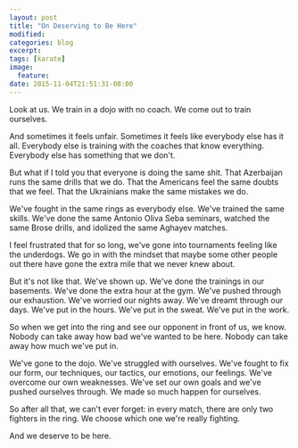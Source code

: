 ```yaml
---
layout: post
title: "On Deserving to Be Here"
modified:
categories: blog
excerpt:
tags: [karate]
image:
  feature:
date: 2015-11-04T21:51:31-08:00
---
```


Look at us. We train in a dojo with no coach. We come out to train ourselves.

And sometimes it feels unfair. Sometimes it feels like everybody else has it all. Everybody else is training with the coaches that know everything. Everybody else has something that we don't.

But what if I told you that everyone is doing the same shit. That Azerbaijan runs the same drills that we do. That the Americans feel the same doubts that we feel. That the Ukrainians make the same mistakes we do.

We've fought in the same rings as everybody else. We've trained the same skills. We've done the same Antonio Oliva Seba seminars, watched the same Brose drills, and idolized the same Aghayev matches. 

I feel frustrated that for so long, we've gone into tournaments feeling like the underdogs. We go in with the mindset that maybe some other people out there have gone the extra mile that we never knew about.

But it's not like that. We've shown up. We've done the trainings in our basements. We've done the extra hour at the gym. We've pushed through our exhaustion. We've worried our nights away. We've dreamt through our days. We've put in the hours. We've put in the sweat. We've put in the work.

So when we get into the ring and see our opponent in front of us, we know. Nobody can take away how bad we've wanted to be here. Nobody can take away how much we've put in.

We've gone to the dojo. We've struggled with ourselves. We've fought to fix our form, our techniques, our tactics, our emotions, our feelings. We've overcome our own weaknesses. We've set our own goals and we've pushed ourselves through. We made so much happen for ourselves.

So after all that, we can't ever forget: in every match, there are only two fighters in the ring. We choose which one we're really fighting.

And we deserve to be here.
